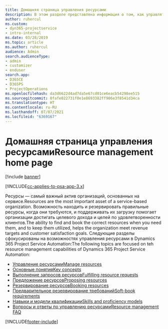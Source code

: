 ```yaml
---
title: Домашняя страница управления ресурсами
description: В этом разделе представлена информация о том, как управлять ресурсами.
author: ruhercul
ms.custom:
- dyn365-projectservice
- intro-internal
ms.date: 03/28/2019
ms.topic: article
ms.author: ruhercul
audience: Admin
search.audienceType:
- admin
- customizer
- enduser
search.app:
- D365CE
- D365PS
- ProjectOperations
ms.openlocfilehash: da3d6622d4ad7da5e67cd01ce6eacb54298ee515
ms.sourcegitcommit: 0fafe022731f0e1e8693382ff906e3f8541d34ca
ms.translationtype: HT
ms.contentlocale: ru-RU
ms.lasthandoff: 07/07/2021
ms.locfileid: "6369167"
---
```

# <a name="resource-management-home-page"></a><span data-ttu-id="45796-103">Домашняя страница управления ресурсами</span><span class="sxs-lookup"><span data-stu-id="45796-103">Resource management home page</span></span>

[!include [banner](../includes/psa-now-project-operations.md)]

[!INCLUDE[cc-applies-to-psa-app-3.x](../includes/cc-applies-to-psa-app-3x.md)]

<span data-ttu-id="45796-104">Ресурсы — самый важный актив организаций, основанных на сервисе.</span><span class="sxs-lookup"><span data-stu-id="45796-104">Resources are the most important asset of a service-based organization.</span></span> <span data-ttu-id="45796-105">Возможность находить и резервировать правильные ресурсы, когда они требуются, и поддерживать их загрузку помогает организации достигать целевого дохода и целей по удовлетворенности клиентов.</span><span class="sxs-lookup"><span data-stu-id="45796-105">The ability to find and book the correct resources when you need them, and to keep them utilized, helps the organization meet revenue targets and customer satisfaction goals.</span></span> <span data-ttu-id="45796-106">Следующие разделы сфокусированы на возможностях управления ресурсами в Dynamics 365 Project Service Automation:</span><span class="sxs-lookup"><span data-stu-id="45796-106">The following topics are focused on teh resource management capabilities of Dynamics 365 Project Service Automation:</span></span>

- [<span data-ttu-id="45796-107">Управление ресурсами</span><span class="sxs-lookup"><span data-stu-id="45796-107">Manage resources</span></span>](manage-resources.md)
- [<span data-ttu-id="45796-108">Основные понятия</span><span class="sxs-lookup"><span data-stu-id="45796-108">Key concepts</span></span>](reports-key-concepts.md)
- [<span data-ttu-id="45796-109">Выполнение запросов ресурсов</span><span class="sxs-lookup"><span data-stu-id="45796-109">Fulfilling resource requests</span></span>](resource-management-fulfill-requests.md)
- [<span data-ttu-id="45796-110">Предложение ресурсов</span><span class="sxs-lookup"><span data-stu-id="45796-110">Proposing resources</span></span>](resource-management-propose-resources.md)
- [<span data-ttu-id="45796-111">Резервирование ресурсов</span><span class="sxs-lookup"><span data-stu-id="45796-111">Booking resources</span></span>](resource-management-book-resources-scheduleboard.md)
- [<span data-ttu-id="45796-112">Предварительное резервирование требований</span><span class="sxs-lookup"><span data-stu-id="45796-112">Soft-book requirements</span></span>](resource-management-softbook-requirements.md)
- [<span data-ttu-id="45796-113">Навыки и модели квалификации</span><span class="sxs-lookup"><span data-stu-id="45796-113">Skills and proficiency models</span></span>](resource-management-skills-proficiency.md)
- [<span data-ttu-id="45796-114">Вопросы и ответы по управлению ресурсами</span><span class="sxs-lookup"><span data-stu-id="45796-114">Resource management FAQ</span></span>](resource-management-faq.md)


[!INCLUDE[footer-include](../includes/footer-banner.md)]